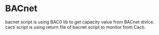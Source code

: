 # BACnet
bacnet script is using BAC0 lib to get capacity value from BACnet divice.
cacti script is using return file of bacnet script to monitor from Cacti.
